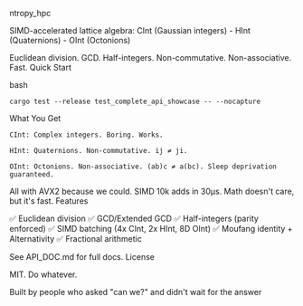 ntropy_hpc

SIMD-accelerated lattice algebra: CInt (Gaussian integers) - HInt (Quaternions) - OInt (Octonions)

Euclidean division. GCD. Half-integers. Non-commutative. Non-associative. Fast.
Quick Start

bash

    cargo test --release test_complete_api_showcase -- --nocapture

What You Get

    CInt: Complex integers. Boring. Works.

    HInt: Quaternions. Non-commutative. ij ≠ ji.

    OInt: Octonions. Non-associative. (ab)c ≠ a(bc). Sleep deprivation guaranteed.

All with AVX2 because we could. SIMD 10k adds in 30µs. Math doesn't care, but it's fast.
Features

✅ Euclidean division
✅ GCD/Extended GCD
✅ Half-integers (parity enforced)
✅ SIMD batching (4x CInt, 2x HInt, 8D OInt)
✅ Moufang identity + Alternativity
✅ Fractional arithmetic

See API_DOC.md for full docs.
License

MIT. Do whatever.

Built by people who asked "can we?" and didn't wait for the answer
